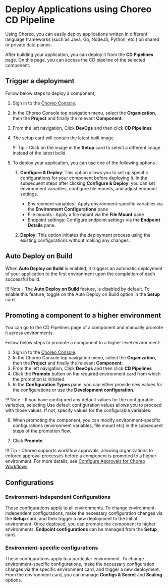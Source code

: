 # Deploy Applications using Choreo CD Pipeline

Using Choreo, you can easily deploy applications written in different language frameworks (such as Java, Go, NodeJS, Python, etc.) on shared or private data planes.

After building your application, you can deploy it from the **CD Pipelines** page. On this page, you can access the CD pipeline of the selected component.

## Trigger a deployment

Follow below steps to deploy a component,

1.  Sign in to the [Choreo Console](https://console.choreo.dev/).
2.  In the Choreo Console top navigation menu, select the **Organization**, then the **Project** and finally the relevant **Component**.
3.  From the left navigation, Click **DevOps** and then click **CD Pipelines**
4.  The setup card will contain the latest built image

    !!! Tip -
        Click on the image in the **Setup** card to select a different image instead of the latest build.

5.  To deploy your application, you can use one of the following options :

    1. **Configure & Deploy**: This option allows you to set up specific configurations for your component before deploying it. In the subsequent steps after clicking **Configure & Deploy**, you can set environment variables, configure file mounts, and adjust endpoint settings.

        - Environment variables : Apply environment-specific variables via the **Environment Configurations** pane
        - File mounts : Apply a file mount via the **File Mount** pane
        - Endpoint settings: Configure endpoint settings via the **Endpoint Details** pane.

    2. **Deploy**: This option initiates the deployment process using the existing configurations without making any changes.

## Auto Deploy on Build

When **Auto Deploy on Build** is enabled, it triggers an automatic deployment of your application to the first environment upon the completion of each successful build.

!!! Note -
    The **Auto Deploy on Build** feature, is disabled by default. To enable this feature, toggle on the Auto Deploy on Build option in the **Setup** card.

## Promoting a component to a higher environment

You can go to the CD Pipelines page of a component and manually promote it across environments.

Follow below steps to promote a component to a higher level environment:

1.  Sign in to the [Choreo Console](https://console.choreo.dev/).
2.  In the Choreo Console top navigation menu, select the **Organization**, then the **Project** and finally the relevant **Component**.
3.  From the left navigation, Click **DevOps** and then click **CD Pipelines**
4.  Click the **Promote** button on the required environment card from which the promotion is initiated.
5.  In the **Configuration Types** pane, you can either provide new values for the configurations or use the **Development configuration**.

!!! Note -
    If you have configured any default values for the configurable variables, selecting Use default configuration values allows you to proceed with those values. If not, specify values for the configurable variables.

6. When promoting the component, you can modify environment-specific configurations (environment variables, file mount etc) in the subsequent steps of the promotion flow.

7. Click **Promote**.

!!! Tip  -
       Choreo supports workflow approvals, allowing organizations to enforce approval processes before a component is promoted to a higher environment. For more details, see [Configure Approvals for Choreo Workflows](../../governance/workflows/configure-approvals-for-choreo-workflows.md)

## Configurations

### Environment-Independent Configurations

These configurations apply to all environments. To change environment-independent configurations, make the necessary configuration changes via the **Setup** card, and then trigger a new deployment to the initial environment. Once deployed, you can promote the component to higher environments. **Endpoint configurations** can be managed from the **Setup** card.

### Environment-specific configurations
These configurations apply to a particular environment. To change environment-specific configurations, make the necessary configuration changes via the specific environment card, and trigger a new deployment. From the environment card, you can manage **Configs & Secret** and **Scaling** options.
